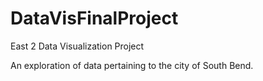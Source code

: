 # DataVisFinalProject
East 2 Data Visualization Project

An exploration of data pertaining to the city of South Bend.
